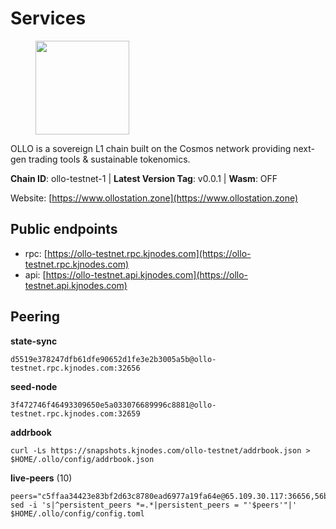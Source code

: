 # Services

<figure><img src="https://raw.githubusercontent.com/kj89/testnet_manuals/main/pingpub/logos/ollo.png" width="150" alt=""><figcaption></figcaption></figure>

OLLO is a sovereign L1 chain built on the Cosmos network providing  next-gen trading tools & sustainable tokenomics.

**Chain ID**: ollo-testnet-1 | **Latest Version Tag**: v0.0.1 | **Wasm**: OFF

Website: [https://www.ollostation.zone](https://www.ollostation.zone)


## Public endpoints

* rpc: [https://ollo-testnet.rpc.kjnodes.com](https://ollo-testnet.rpc.kjnodes.com)
* api: [https://ollo-testnet.api.kjnodes.com](https://ollo-testnet.api.kjnodes.com)

## Peering

**state-sync**

```
d5519e378247dfb61dfe90652d1fe3e2b3005a5b@ollo-testnet.rpc.kjnodes.com:32656
```

**seed-node**

```
3f472746f46493309650e5a033076689996c8881@ollo-testnet.rpc.kjnodes.com:32659
```

**addrbook**
```
curl -Ls https://snapshots.kjnodes.com/ollo-testnet/addrbook.json > $HOME/.ollo/config/addrbook.json
```

**live-peers** (10)
```
peers="c5ffaa34423e83bf2d63c8780ead6977a19fa64e@65.109.30.117:36656,56bd2e7676dc6153c044701057977c6f0475b847@38.242.150.136:32656,e5f7aed51914aa6a841535ee5760e0042524e297@188.166.181.125:26656,d5519e378247dfb61dfe90652d1fe3e2b3005a5b@65.109.68.190:32656,ea21f774b9a4c170a7fe4685074eef5fde7db193@116.202.236.115:22046,90ad9622ac54023fe4ee9824d77b5d3e3c25c245@162.55.234.70:54956,b1fe199b7ac2a7714c5d21524bb87810a2be94fb@135.181.178.53:32656,69d2c02f413bea1376f5398646f0c2ce0f82d62e@141.94.73.93:26656,7349272f712e713a957bf5349930e3439e98b518@167.235.27.69:20656,74e60a35557efc793edb10667c3fff979ccbf49f@141.95.204.81:26656"
sed -i 's|^persistent_peers *=.*|persistent_peers = "'$peers'"|' $HOME/.ollo/config/config.toml
```
